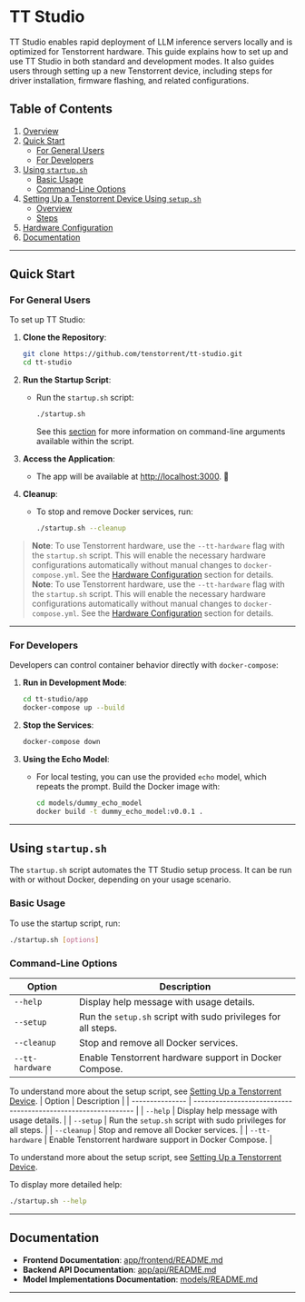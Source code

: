 # TT Studio

TT Studio enables rapid deployment of LLM inference servers locally and is optimized for Tenstorrent hardware. This guide explains how to set up and use TT Studio in both standard and development modes. It also guides users through setting up a new Tenstorrent device, including steps for driver installation, firmware flashing, and related configurations.

## Table of Contents

1. [Overview](#overview)
2. [Quick Start](#quick-start)
   - [For General Users](#for-general-users)
   - [For Developers](#for-developers)
3. [Using `startup.sh`](#using-startupsh)
   - [Basic Usage](#basic-usage)
   - [Command-Line Options](#command-line-options)
4. [Setting Up a Tenstorrent Device Using `setup.sh`](#setting-up-a-tenstorrent-device)
   - [Overview](#setup-overview)
   - [Steps](#steps)
5. [Hardware Configuration](#hardware-configuration)
6. [Documentation](#documentation)

---

## Quick Start

### For General Users

To set up TT Studio:

1. **Clone the Repository**:

   ```bash
   git clone https://github.com/tenstorrent/tt-studio.git
   cd tt-studio
   ```

2. **Run the Startup Script**:

   - Run the `startup.sh` script:
     ```bash
     ./startup.sh
     ```
     See this [section](#command-line-options) for more information on command-line arguments available within the script.

3. **Access the Application**:

   - The app will be available at [http://localhost:3000](http://localhost:3000). 🚀

4. **Cleanup**:
   - To stop and remove Docker services, run:
     ```bash
     ./startup.sh --cleanup
     ```

> **Note**: To use Tenstorrent hardware, use the `--tt-hardware` flag with the `startup.sh` script. This will enable the necessary hardware configurations automatically without manual changes to `docker-compose.yml`. See the [Hardware Configuration](#hardware-configuration) section for details.
> **Note**: To use Tenstorrent hardware, use the `--tt-hardware` flag with the `startup.sh` script. This will enable the necessary hardware configurations automatically without manual changes to `docker-compose.yml`. See the [Hardware Configuration](#hardware-configuration) section for details.

---

### For Developers

Developers can control container behavior directly with `docker-compose`:

1. **Run in Development Mode**:

   ```bash
   cd tt-studio/app
   docker-compose up --build
   ```

2. **Stop the Services**:

   ```bash
   docker-compose down
   ```

3. **Using the Echo Model**:
   - For local testing, you can use the provided `echo` model, which repeats the prompt.
     Build the Docker image with:
     ```bash
     cd models/dummy_echo_model
     docker build -t dummy_echo_model:v0.0.1 .
     ```

---

## Using `startup.sh`

The `startup.sh` script automates the TT Studio setup process. It can be run with or without Docker, depending on your usage scenario.

### Basic Usage

To use the startup script, run:

```bash
./startup.sh [options]
```

### Command-Line Options

| Option          | Description                                                   |
| --------------- | ------------------------------------------------------------- |
| `--help`        | Display help message with usage details.                      |
| `--setup`       | Run the `setup.sh` script with sudo privileges for all steps. |
| `--cleanup`     | Stop and remove all Docker services.                          |
| `--tt-hardware` | Enable Tenstorrent hardware support in Docker Compose.        |

To understand more about the setup script, see [Setting Up a Tenstorrent Device](#setting-up-a-tenstorrent-device).
| Option          | Description                                                   |
| --------------- | ------------------------------------------------------------- |
| `--help`        | Display help message with usage details.                      |
| `--setup`       | Run the `setup.sh` script with sudo privileges for all steps. |
| `--cleanup`     | Stop and remove all Docker services.                          |
| `--tt-hardware` | Enable Tenstorrent hardware support in Docker Compose.        |

To understand more about the setup script, see [Setting Up a Tenstorrent Device](#setting-up-a-tenstorrent-device).

To display more detailed help:

```bash
./startup.sh --help
```

---

## Documentation

- **Frontend Documentation**: [app/frontend/README.md](app/frontend/README.md)
- **Backend API Documentation**: [app/api/README.md](app/api/README.md)
- **Model Implementations Documentation**: [models/README.md](models/README.md)

---
